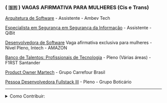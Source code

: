 ### ( 🇧🇷 ) VAGAS AFIRMATIVA PARA MULHERES (Cis e Trans)


[Arquitetura de Software](https://ambevtech.gupy.io/jobs/4634107?jobBoardSource=linkedin)  - Assistente - Ambev Tech

[Especialista em Segurança em Segurança da Informação](https://qibit.gupy.io/jobs/7465575)  - Assistente - QiBit

[Desenvolvedora de Software](https://www.amazon.jobs/pt/jobs/2683301/desenvolvedora-de-software-vaga-afirmativa-exclusiva-para-mulheres-intech) Vaga afirmativa exclusiva para mulheres - Nível Pleno, Intech - AMAZON

[Banco de Talentos: Profissionais de Tecnologia](https://santander.wd3.myworkdayjobs.com/pt-BR/SantanderCareers/job/SAO-PAULO/Banco-de-Talentos--Profissionais-de-Tecnologia----Vaga-Afirmativa-para-Mulheres_Req1295338?Source=Source_LinkedIn) - Pleno (Várias áreas) - F1RST Santander

[Product Owner Martech](https://www.linkedin.com/jobs/view/3977355969/?alternateChannel=search&refId=2yrCAF0r8MfcAhQv%2FW2PUQ%3D%3D&trackingId=QOLh8A4gyba9ulmqtN1%2BKA%3D%3D)  - Grupo Carrefour Brasil

[Pessoa Desenvolvedora Fullstack III](https://grupoboticario.gupy.io/jobs/7472937?jobBoardSource=linkedin)  - Pleno - Grupo Boticário






<hr>

<details>  
 <summary> Como Contribuir: </summary>

- Como adicionar uma nova indicação:
    
    ```
    [Nome da Vaga](link)  - Nivel - Empresa (Breve discrição)
    ```
    
- Caso queira indicar que a dica foi sua, coloque desse jeito:
    
    ```
    [Nome da Vaga - Nivel (Breve discrição)](link)
    (Dica de [Seu nome](Link do seu GitHub))
    ```
    
</details>
